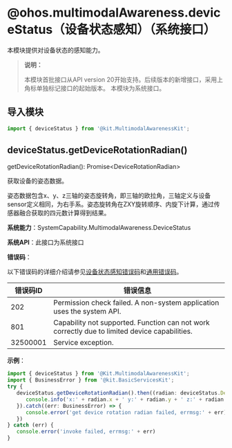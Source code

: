 # @ohos.multimodalAwareness.deviceStatus（设备状态感知）（系统接口）
<!--Kit: Multimodal Awareness Kit-->
<!--Subsystem: MultimodalAwareness-->
<!--Owner: @dilligencer-->
<!--Designer: @zou_ye-->
<!--Tester: @judan-->
<!--Adviser: @hu-zhiqiong-->

本模块提供对设备状态的感知能力。

> **说明：**
>
> 本模块首批接口从API version 20开始支持。后续版本的新增接口，采用上角标单独标记接口的起始版本。
> 本模块为系统接口。

## 导入模块

   ```ts
   import { deviceStatus } from '@kit.MultimodalAwarenessKit';
   ```

## deviceStatus.getDeviceRotationRadian()

getDeviceRotationRadian(): Promise&lt;DeviceRotationRadian&gt;

获取设备的姿态数据。

姿态数据包含x、y、z三轴的姿态旋转角，即三轴的欧拉角，三轴定义与设备sensor定义相同，为右手系。姿态旋转角在ZXY旋转顺序、内旋下计算，通过传感器融合获取的四元数计算得到结果。

**系统能力**：SystemCapability.MultimodalAwareness.DeviceStatus

**系统API**：此接口为系统接口

**错误码**：

以下错误码的详细介绍请参见[设备状态感知错误码](errorcode-deviceStatus.md)和[通用错误码](../errorcode-universal.md)。

| 错误码ID | 错误信息                                                     |
| -------- | ------------------------------------------------------------ |
| 202      | Permission check failed. A non-system application uses the system API. |
| 801      | Capability not supported. Function can not work correctly due to limited device capabilities. |
| 32500001 | Service exception. |

**示例**：

   ```ts
   import { deviceStatus } from '@Kit.MultimodalAwarenessKit';
   import { BusinessError } from '@kit.BasicServicesKit';
   try {
      deviceStatus.getDeviceRotationRadian().then((radian: deviceStatus.DeviceRotationRadian) => {
         console.info('x:' + radian.x + ' y:' + radian.y + ' z:' + radian.z);
      }).catch((err: BusinessError) => {
         console.error('get device rotation radian failed, errmsg:' + err);
      })
   } catch (err) {
      console.error('invoke failed, errmsg:' + err)
   }
   ```
